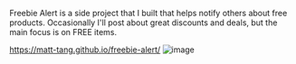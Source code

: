Freebie Alert is a side project that I built that helps notify others about free products. Occasionally I'll post about great discounts and deals, but the main focus is on FREE items.

https://matt-tang.github.io/freebie-alert/
![image](https://user-images.githubusercontent.com/38430052/103500906-96bcbd80-4e1a-11eb-87f9-d51d57f3aec4.png)
